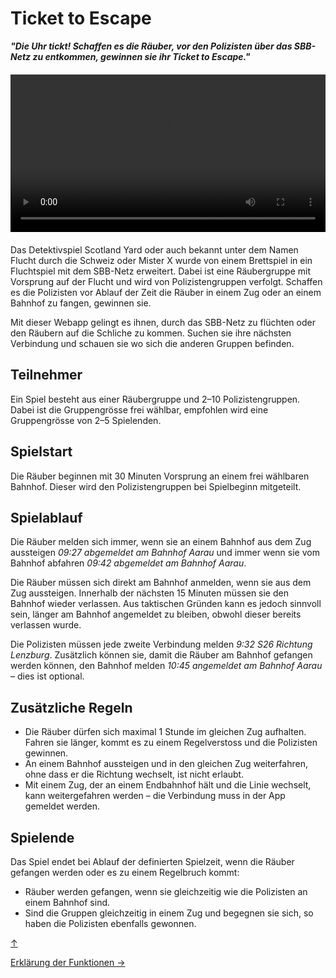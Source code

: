 <!-- <!-- <!-- ---
layout: default
title: Ticket to Escape
--- -->

<a id="top"></a>

# Ticket to Escape

***"Die Uhr tickt! Schaffen es die Räuber, vor den Polizisten über das SBB-Netz zu entkommen, gewinnen sie ihr Ticket to Escape."***

<div style="text-align: center; margin: 20px 0;">
  <video controls style="width: 100%; max-width: 640px; height: auto;">
    <source src="{{ '/Videos/Video_Ticket_to_escape_komprimiert.mp4' | relative_url }}" type="video/mp4">
    Dein Browser unterstützt das Video-Tag nicht.
  </video>
</div>

Das Detektivspiel Scotland Yard oder auch bekannt unter dem Namen Flucht durch die Schweiz oder Mister X wurde von einem Brettspiel in ein Fluchtspiel mit dem SBB-Netz erweitert. Dabei ist eine Räubergruppe mit Vorsprung auf der Flucht und wird von Polizistengruppen verfolgt. Schaffen es die Polizisten vor Ablauf der Zeit die Räuber in einem Zug oder an einem Bahnhof zu fangen, gewinnen sie. 

Mit dieser Webapp gelingt es ihnen, durch das SBB-Netz zu flüchten oder den Räubern auf die Schliche zu kommen. Suchen sie ihre nächsten Verbindung und schauen sie wo sich die anderen Gruppen befinden. 

## Teilnehmer
Ein Spiel besteht aus einer Räubergruppe und 2–10 Polizistengruppen. Dabei ist die Gruppengrösse frei wählbar, empfohlen wird eine Gruppengrösse von 2–5 Spielenden.

## Spielstart

Die Räuber beginnen mit 30 Minuten Vorsprung an einem frei wählbaren Bahnhof. Dieser wird den Polizistengruppen bei Spielbeginn mitgeteilt. 

## Spielablauf

Die Räuber melden sich immer, wenn sie an einem Bahnhof aus dem Zug aussteigen *09:27 abgemeldet am Bahnhof Aarau* und immer wenn sie vom Bahnhof abfahren *09:42 abgemeldet am Bahnhof Aarau*.

Die Räuber müssen sich direkt am Bahnhof anmelden, wenn sie aus dem Zug aussteigen. Innerhalb der nächsten 15 Minuten müssen sie den Bahnhof wieder verlassen. Aus taktischen Gründen kann es jedoch sinnvoll sein, länger am Bahnhof angemeldet zu bleiben, obwohl dieser bereits verlassen wurde.

Die Polizisten müssen jede zweite Verbindung melden *9:32 S26 Richtung Lenzburg*. Zusätzlich können sie, damit die Räuber am Bahnhof gefangen werden können, den Bahnhof melden *10:45 angemeldet am Bahnhof Aarau* – dies ist optional.

## Zusätzliche Regeln 
- Die Räuber dürfen sich maximal 1 Stunde im gleichen Zug aufhalten. Fahren sie länger, kommt es zu einem Regelverstoss und die Polizisten gewinnen. 
- An einem Bahnhof aussteigen und in den gleichen Zug weiterfahren, ohne dass er die Richtung wechselt, ist nicht erlaubt. 
- Mit einem Zug, der an einem Endbahnhof hält und die Linie wechselt, kann weitergefahren werden – die Verbindung muss in der App gemeldet werden. 

## Spielende 

Das Spiel endet bei Ablauf der definierten Spielzeit, wenn die Räuber gefangen werden oder es zu einem Regelbruch kommt:
- Räuber werden gefangen, wenn sie gleichzeitig wie die Polizisten an einem Bahnhof sind. 
- Sind die Gruppen gleichzeitig in einem Zug und begegnen sie sich, so haben die Polizisten ebenfalls gewonnen. 

[↑](#top)

<div style="display: flex; justify-content: space-between;">
  <div>
    <a href="funktionen.html">Erklärung der Funktionen →</a>
  </div>
</div>
